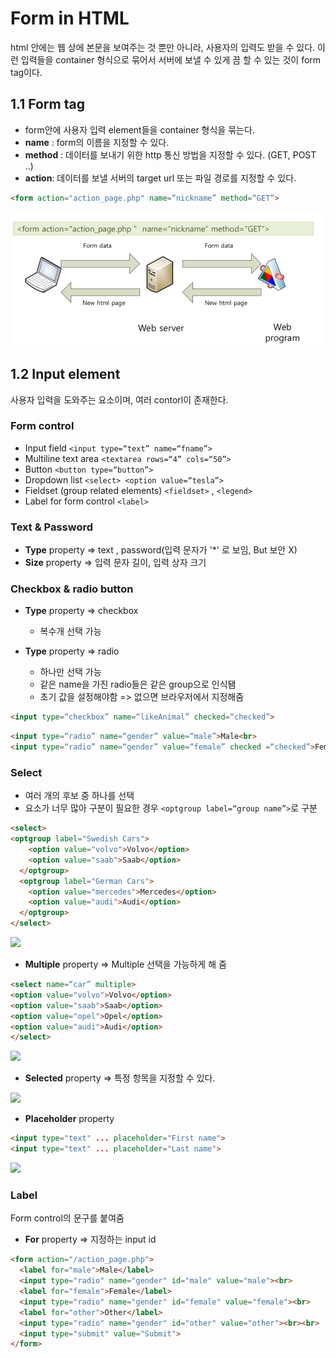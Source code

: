 # Form in HTML

html 안에는 웹 상에 본문을 보여주는 것 뿐만 아니라, 사용자의 입력도 받을 수 있다. 이런 입력들을 container 형식으로 묶어서 서버에 보낼 수 있게 끔 할 수 있는 것이 form tag이다.

## 1.1 Form tag

* form안에 사용자 입력 element들을 container 형식을 묶는다.
* __name__ : form의 이름을 지정할 수 있다.
* __method__ : 데이터를 보내기 위한 http 통신 방법을 지정할 수 있다. (GET, POST ..)
* __action__: 데이터를 보낼 서버의 target url 또는 파일 경로를 지정할 수 있다.

~~~html
<form action="action_page.php" name=“nickname” method=“GET”>
~~~
<img src="./img/form.png"></img>

## 1.2 Input element

사용자 입력을 도와주는 요소이며, 여러 contorl이 존재한다.

### Form control

* Input field ``` <input type=“text” name=“fname”> ```
* Multiline text area ``` <textarea rows=“4” cols=“50”> ```
* Button ``` <button type=“button”> ```
* Dropdown list ``` <select> <option value=“tesla”> ```
* Fieldset (group related elements) 
``` <fieldset> ``` , ```<legend> ```
* Label for form control ``` <label> ```


### Text & Password

* __Type__ property => text , password(입력 문자가 '*' 로 보임, But 보안 X)
* __Size__ property => 입력 문자 길이, 입력 상자 크기

### Checkbox & radio button

* __Type__ property => checkbox
   * 복수개 선택 가능

* __Type__ property => radio
   * 하나만 선택 가능
   * 같은 name을 가진 radio들은 같은 group으로 인식됌
   * 초기 값을 설정해야함 => 없으면 브라우저에서 지정해줌 

~~~html
<input type=“checkbox” name=“likeAnimal” checked=“checked”>
~~~
~~~html
<input type=“radio” name=“gender” value=“male”>Male<br>
<input type=“radio” name=“gender” value=“female” checked =“checked”>Female
~~~

### Select

* 여러 개의 후보 중 하나를 선택
* 요소가 너무 많아 구분이 필요한 경우 ```<optgroup label=“group name”>```로 구분

~~~html
<select>
<optgroup label="Swedish Cars">
    <option value="volvo">Volvo</option>
    <option value="saab">Saab</option>
  </optgroup>
  <optgroup label="German Cars">
    <option value="mercedes">Mercedes</option>
    <option value="audi">Audi</option>
  </optgroup>
</select>
~~~

<img width="120" src="./img/form_select.png"></img>

* __Multiple__ property => Multiple 선택을 가능하게 해 줌

~~~html
<select name=“car” multiple>
<option value="volvo">Volvo</option> 
<option value="saab">Saab</option>
<option value="opel">Opel</option> 
<option value="audi">Audi</option>
</select>
~~~

<img width="120" src="./img/form_multiple.png"></img>

* __Selected__ property => 특정 항목을 지정할 수 있다.

<img src="./img/form_selected.png"></img>

* __Placeholder__ property
~~~html
<input type="text" ... placeholder="First name">
<input type="text" ... placeholder="Last name">
~~~

<img  src="./img/form_placeholder.png"></img>

### Label

Form control의 문구를 붙여줌
* __For__ property => 지정하는 input id

~~~html
<form action="/action_page.php">
  <label for="male">Male</label>
  <input type="radio" name="gender" id="male" value="male"><br>
  <label for="female">Female</label>
  <input type="radio" name="gender" id="female" value="female"><br>
  <label for="other">Other</label>
  <input type="radio" name="gender" id="other" value="other"><br><br>
  <input type="submit" value="Submit">
</form>
~~~


